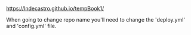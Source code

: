 https://lndecastro.github.io/tempBook1/

When going to change repo name you'll need to change the 'deploy.yml' and 'config.yml' file.
